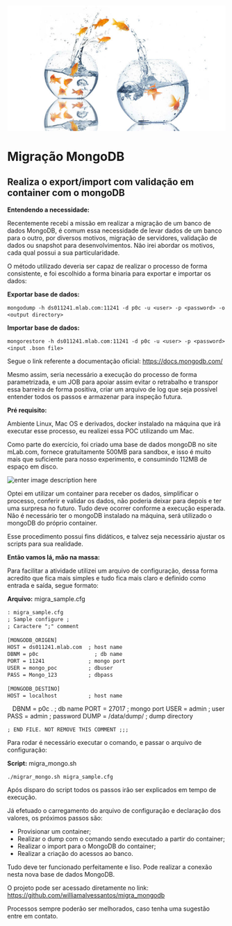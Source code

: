 <p align="center">
  <img src="https://raw.githubusercontent.com/williamalvessantos/migra_mongodb/master/migration-fish.jpg">
</p>

Migração MongoDB
================
## Realiza o export/import com validação em container com o mongoDB ##

**Entendendo a necessidade:**

Recentemente recebi a missão em realizar a migração de um banco de dados MongoDB, é comum essa necessidade de levar dados de um banco para o outro, por diversos motivos, migração de servidores, validação de dados ou snapshot para desenvolvimentos. Não irei abordar os motivos, cada qual possui a sua particularidade.

O método utilizado deveria ser capaz de realizar o processo de forma consistente, e foi escolhido a forma binaria para exportar e importar os dados:

**Exportar base de dados:**

    mongodump -h ds011241.mlab.com:11241 -d p0c -u <user> -p <password> -o <output directory>

**Importar base de dados:**

    mongorestore -h ds011241.mlab.com:11241 -d p0c -u <user> -p <password> <input .bson file> 

Segue o link referente a documentação oficial: https://docs.mongodb.com/

Mesmo assim, seria necessário a execução do processo de forma parametrizada, e um JOB para apoiar assim evitar o retrabalho e transpor essa barreira de forma positiva, criar um arquivo de log que seja possível entender todos os passos e armazenar para inspeção futura.

**Pré requisito:**

Ambiente Linux, Mac OS e derivados, docker instalado na máquina que irá executar esse processo, eu realizei essa POC utilizando um Mac.

Como parte do exercício, foi criado uma base de dados mongoDB no site mLab.com, fornece gratuitamente 500MB para sandbox, e isso é muito mais que suficiente para nosso experimento, e consumindo 112MB de espaço em disco.

![enter image description here](https://raw.githubusercontent.com/williamalvessantos/migra_mongodb/master/Captura%20de%20Tela%202017-12-18%20a%CC%80s%2023.39.20.png)

Optei em utilizar um container para receber os dados, simplificar o processo, conferir e validar os dados, não poderia deixar para depois e ter uma surpresa no futuro. Tudo deve ocorrer conforme a execução esperada. Não é necessário ter o mongoDB instalado na máquina, será utilizado o mongoDB do próprio container.

Esse procedimento possui fins didáticos, e talvez seja necessário ajustar os scripts para sua realidade.

**Então vamos lá, mão na massa:**

Para facilitar a atividade utilizei um arquivo de configuração, dessa forma acredito que fica mais simples e tudo fica mais claro e definido como entrada e saída, segue formato:

**Arquivo:** migra_sample.cfg

    : migra_sample.cfg
    ; Sample configure ;
    ; Caractere ";" comment
    
    [MONGODB_ORIGEN]
    HOST = ds011241.mlab.com  ; host name
    DBNM = p0c		            ; db name
    PORT = 11241              ; mongo port
    USER = mongo_poc          ; dbuser
    PASS = Mongo_123          ; dbpass
    
    [MONGODB_DESTINO]
    HOST = localhost          ; host name
    DBNM = p0c .              ; db name
    PORT = 27017              ; mongo port
    USER = admin              ; user
    PASS = admin              ; password
    DUMP = /data/dump/        ; dump directory
    
    ; END FILE. NOT REMOVE THIS COMMENT ;;;

Para rodar é necessário executar o comando, e passar o arquivo de configuração:

**Script:** migra_mongo.sh

    ./migrar_mongo.sh migra_sample.cfg

Após disparo do script todos os passos irão ser explicados em tempo de execução.

Já efetuado o carregamento do arquivo de configuração e declaração dos valores, os próximos passos são:

 - Provisionar um container;  
 - Realizar o dump com o comando sendo executado a partir do container;
 - Realizar o import para o MongoDB do container;
 - Realizar a criação do acessos ao banco.

Tudo deve ter funcionado perfeitamente e liso. Pode realizar a conexão nesta nova base de dados MongoDB.

O projeto pode ser acessado diretamente no link: https://github.com/williamalvessantos/migra_mongodb

Processos sempre poderão ser melhorados, caso tenha uma sugestão entre em contato.
